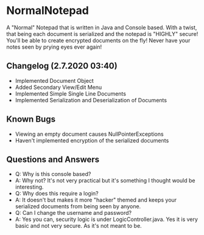 # NormalNotepad
A "Normal" Notepad that is written in Java and Console based. With a twist, that being each document is serialized and the notepad is "HIGHLY" secure! You'll be able to create encrypted documents on the fly! Never have your notes seen by prying eyes ever again!
## Changelog (2.7.2020 03:40)
- Implemented Document Object
- Added Secondary View/Edit Menu
- Implemented Simple Single Line Documents
- Implemented Serialization and Deserialization of Documents
## Known Bugs
- Viewing an empty document causes NullPointerExceptions
- Haven't implemented encryption of the serialized documents
## Questions and Answers
- Q: Why is this console based?
- A: Why not? It's not very practical but it's something I thought would be interesting.
- Q: Why does this require a login?
- A: It doesn't but makes it more "hacker" themed and keeps your serialized documents from being seen by anyone.
- Q: Can I change the username and password?
- A: Yes you can, security logic is under LogicController.java. Yes it is very basic and not very secure. As it's not meant to be.
